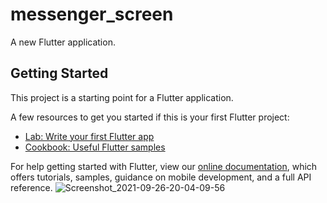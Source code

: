 # messenger_screen

A new Flutter application.

## Getting Started

This project is a starting point for a Flutter application.

A few resources to get you started if this is your first Flutter project:

- [Lab: Write your first Flutter app](https://flutter.dev/docs/get-started/codelab)
- [Cookbook: Useful Flutter samples](https://flutter.dev/docs/cookbook)

For help getting started with Flutter, view our
[online documentation](https://flutter.dev/docs), which offers tutorials,
samples, guidance on mobile development, and a full API reference.
![Screenshot_2021-09-26-20-04-09-56](https://user-images.githubusercontent.com/87347374/135840675-72b1e3c0-67a7-4c1c-8b7f-4d0b62254486.png)
